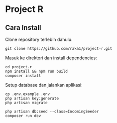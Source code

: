 # Project R

## Cara Install
Clone repository terlebih dahulu:
```
git clone https://github.com/raka1/project-r.git
```
Masuk ke direktori dan install dependencies:
```
cd project-r
npm install && npm run build
composer install
```
Setup database dan jalankan aplikasi:
```
cp .env.example .env
php artisan key:generate
php artisan migrate
```
```
php artisan db:seed --class=IncomingSeeder
composer run dev
```
